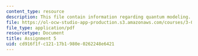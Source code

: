 ```yaml
---
content_type: resource
description: This file contain information regarding quantum modeling.
file: https://ol-ocw-studio-app-production.s3.amazonaws.com/courses/3-021j-introduction-to-modeling-and-simulation-spring-2012/cd916f1fc12117b1980e0262248e6421_MIT3_021JS12_HW5.pdf
file_type: application/pdf
resourcetype: Document
title: Assignment 5
uid: cd916f1f-c121-17b1-980e-0262248e6421
---
```

